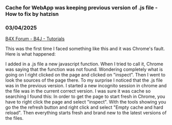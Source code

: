### Cache for WebApp was keeping previous version of .js file - How to fix by hatzisn
### 03/04/2025
[B4X Forum - B4J - Tutorials](https://www.b4x.com/android/forum/threads/165944/)

This was the first time I faced something like this and it was Chrome's fault. Here is what happened:  
  
I added in a .js file a new javascript function. When I tried to call it, Chrome was saying that the function was not found. Wondering completely what is going on I right clicked on the page and clicked on "inspect". Then I went to look the sources of the page there. To my surprise I noticed that the .js file was in the previous version. I started a new incognito session in chrome and the file was in the current correct version. I was sure it was cache so searching I found this: In order to get the page to start fresh in Chrome, you have to right click the page and select "inspect". With the tools showing you go the the refresh button and right click and select "Empty cache and hard reload". Then everything starts fresh and brand new to the latest versions of the files.